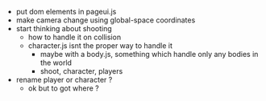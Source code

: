 - put dom elements in pageui.js
- make camera change using global-space coordinates
- start thinking about shooting
  - how to handle it on collision
  - character.js isnt the proper way to handle it
    - maybe with a body.js, something which handle only any bodies in the world
    - shoot, character, players
- rename player or character ?
  - ok but to got where ?




